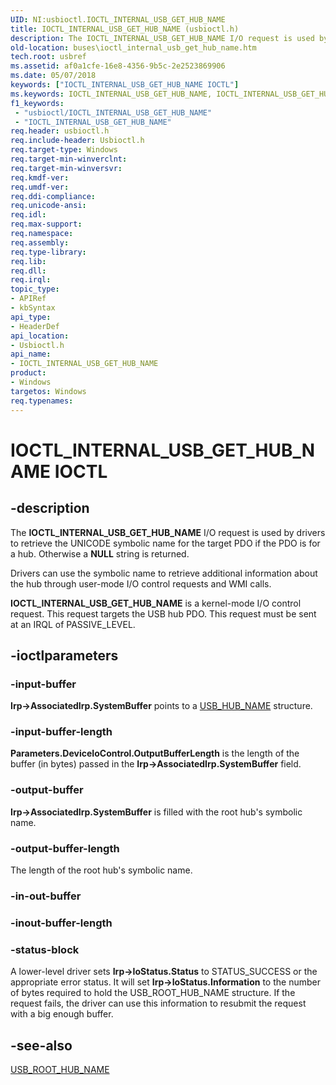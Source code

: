 ```yaml
---
UID: NI:usbioctl.IOCTL_INTERNAL_USB_GET_HUB_NAME
title: IOCTL_INTERNAL_USB_GET_HUB_NAME (usbioctl.h)
description: The IOCTL_INTERNAL_USB_GET_HUB_NAME I/O request is used by drivers to retrieve the UNICODE symbolic name for the target PDO if the PDO is for a hub.
old-location: buses\ioctl_internal_usb_get_hub_name.htm
tech.root: usbref
ms.assetid: af0a1cfe-16e8-4356-9b5c-2e2523869906
ms.date: 05/07/2018
keywords: ["IOCTL_INTERNAL_USB_GET_HUB_NAME IOCTL"]
ms.keywords: IOCTL_INTERNAL_USB_GET_HUB_NAME, IOCTL_INTERNAL_USB_GET_HUB_NAME control, IOCTL_INTERNAL_USB_GET_HUB_NAME control code [Buses], buses.ioctl_internal_usb_get_hub_name, usbioctl/IOCTL_INTERNAL_USB_GET_HUB_NAME, usbirp_54327688-c86b-4d05-b81d-5368f694f9ca.xml
f1_keywords:
 - "usbioctl/IOCTL_INTERNAL_USB_GET_HUB_NAME"
 - "IOCTL_INTERNAL_USB_GET_HUB_NAME"
req.header: usbioctl.h
req.include-header: Usbioctl.h
req.target-type: Windows
req.target-min-winverclnt: 
req.target-min-winversvr: 
req.kmdf-ver: 
req.umdf-ver: 
req.ddi-compliance: 
req.unicode-ansi: 
req.idl: 
req.max-support: 
req.namespace: 
req.assembly: 
req.type-library: 
req.lib: 
req.dll: 
req.irql: 
topic_type:
- APIRef
- kbSyntax
api_type:
- HeaderDef
api_location:
- Usbioctl.h
api_name:
- IOCTL_INTERNAL_USB_GET_HUB_NAME
product:
- Windows
targetos: Windows
req.typenames: 
---
```


# IOCTL_INTERNAL_USB_GET_HUB_NAME IOCTL


## -description



The <b>IOCTL_INTERNAL_USB_GET_HUB_NAME</b> I/O request is used by drivers to retrieve the UNICODE symbolic name for the target PDO if the PDO is for a hub. Otherwise a <b>NULL</b> string is returned. 

Drivers can use the symbolic name to retrieve additional information about the hub through user-mode I/O control requests and WMI calls.

<b>IOCTL_INTERNAL_USB_GET_HUB_NAME</b> is a kernel-mode I/O control request. This request targets the USB hub PDO. This request must be sent at an IRQL of PASSIVE_LEVEL.




## -ioctlparameters




### -input-buffer

<b>Irp->AssociatedIrp.SystemBuffer</b> points to a <a href="https://docs.microsoft.com/windows-hardware/drivers/ddi/usbioctl/ns-usbioctl-_usb_hub_name">USB_HUB_NAME</a> structure.


### -input-buffer-length

<b>Parameters.DeviceIoControl.OutputBufferLength</b> is the length of the buffer (in bytes) passed in the <b>Irp->AssociatedIrp.SystemBuffer</b> field.


### -output-buffer

<b>Irp->AssociatedIrp.SystemBuffer</b> is filled with the root hub's symbolic name.


### -output-buffer-length

The length of the root hub's symbolic name.


### -in-out-buffer








### -inout-buffer-length








### -status-block

A lower-level driver sets <b>Irp->IoStatus.Status</b> to STATUS_SUCCESS or the appropriate error status. It will set <b>Irp->IoStatus.Information</b> to the number of bytes required to hold the USB_ROOT_HUB_NAME structure. If the request fails, the driver can use this information to resubmit the request with a big enough buffer.


## -see-also




<a href="https://docs.microsoft.com/windows-hardware/drivers/ddi/usbioctl/ns-usbioctl-_usb_root_hub_name">USB_ROOT_HUB_NAME</a>
 

 

